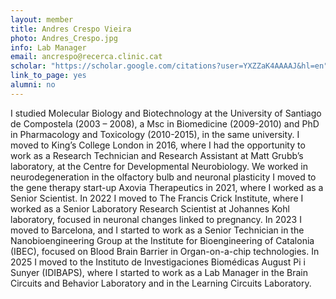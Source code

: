 ```yaml
---
layout: member
title: Andres Crespo Vieira
photo: Andres_Crespo.jpg
info: Lab Manager
email: ancrespo@recerca.clinic.cat
scholar: "https://scholar.google.com/citations?user=YXZZaK4AAAAJ&hl=en"
link_to_page: yes
alumni: no
---
```

I studied Molecular Biology and Biotechnology at the University of Santiago de Compostela (2003 – 2008), a Msc in Biomedicine (2009-2010) and PhD in Pharmacology and Toxicology (2010-2015), in the same university. I moved to King’s College London in 2016, where I had the opportunity to work as a Research Technician and Research Assistant at Matt Grubb’s laboratory, at the Centre for Developmental Neurobiology. We worked in neurodegeneration in the olfactory bulb and neuronal plasticity
I moved to the gene therapy start-up Axovia Therapeutics in 2021, where I worked as a Senior Scientist. In 2022 I moved to The Francis Crick Institute, where I worked as a Senior Laboratory Research Scientist at Johannes Kohl laboratory, focused in neuronal changes linked to pregnancy.
In 2023 I moved to Barcelona, and I started to work as a Senior Technician in the Nanobioengineering Group at the Institute for Bioengineering of Catalonia (IBEC), focused on Blood Brain Barrier in Organ-on-a-chip technologies. In 2025 I moved to the Instituto de Investigaciones Biomédicas August Pi i Sunyer (IDIBAPS), where I started to work as a Lab Manager in the Brain Circuits and Behavior Laboratory and in the Learning Circuits Laboratory.
